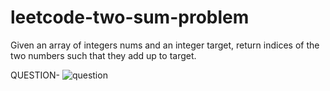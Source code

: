 # leetcode-two-sum-problem

Given an array of integers nums and an integer target, return indices of the two numbers such that they add up to target.


QUESTION-
![question](https://github.com/amaan-frontend/leetcode-two-sum/assets/134868734/b1d10f36-72ac-421a-a45e-bc093a253b20)


